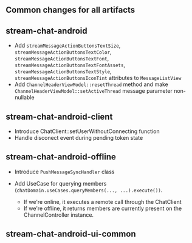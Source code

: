 ## Common changes for all artifacts

## stream-chat-android
- Add `streamMessageActionButtonsTextSize`, `streamMessageActionButtonsTextColor`, `streamMessageActionButtonsTextFont`,
 `streamMessageActionButtonsTextFontAssets`, `streamMessageActionButtonsTextStyle`, `streamMessageActionButtonsIconTint`
 attributes to `MessageListView`
- Add `ChannelHeaderViewModel::resetThread` method and make `ChannelHeaderViewModel::setActiveThread` message parameter non-nullable

## stream-chat-android-client
- Introduce ChatClient::setUserWithoutConnecting function
- Handle disconect event during pending token state

## stream-chat-android-offline
- Introduce `PushMessageSyncHandler` class

- Add UseCase for querying members (`chatDomain.useCases.queryMembers(..., ...).execute())`.
    - If we're online, it executes a remote call through the ChatClient
    - If we're offline, it returns members are currently present on the ChannelController instance.

## stream-chat-android-ui-common
